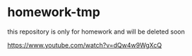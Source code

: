 # homework-tmp
this repository is only for homework and will be deleted soon


https://www.youtube.com/watch?v=dQw4w9WgXcQ
